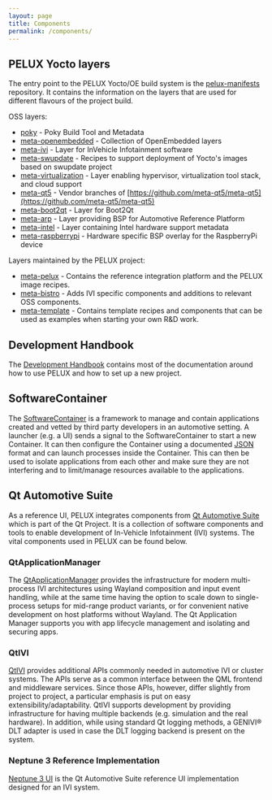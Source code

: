 ```yaml
---
layout: page
title: Components
permalink: /components/
---
```


## PELUX Yocto layers

The entry point to the PELUX Yocto/OE build system is the
[pelux-manifests](https://github.com/Pelagicore/pelux-manifests) repository. It
contains the information on the layers that are used for different flavours of
the project build.

OSS layers:

* [poky](https://git.yoctoproject.org/cgit.cgi/poky) - Poky Build Tool and
  Metadata
* [meta-openembedded](http://git.openembedded.org/meta-openembedded/) -
  Collection of OpenEmbedded layers
* [meta-ivi](https://github.com/GENIVI/meta-ivi) - Layer for InVehicle
  Infotainment software
* [meta-swupdate](https://github.com/sbabic/meta-swupdate) - Recipes to support
  deployment of Yocto's images based on swupdate project
* [meta-virtualization](https://git.yoctoproject.org/cgit/cgit.cgi/meta-virtualization/) -
  Layer enabling hypervisor, virtualization tool stack, and cloud support
* [meta-qt5](http://code.qt.io/cgit/yocto/meta-qt5.git/) - Vendor branches of
  [https://github.com/meta-qt5/meta-qt5](https://github.com/meta-qt5/meta-qt5)
* [meta-boot2qt](http://code.qt.io/cgit/yocto/meta-boot2qt.git/) - Layer for
  Boot2Qt
* [meta-arp](https://github.com/Pelagicore/meta-arp/) - Layer providing BSP
  for Automotive Reference Platform
* [meta-intel](https://git.yoctoproject.org/cgit.cgi/meta-intel/) - Layer
  containing Intel hardware support metadata
* [meta-raspberrypi](https://git.yoctoproject.org/cgit.cgi/meta-raspberrypi/) -
  Hardware specific BSP overlay for the RaspberryPi device

Layers maintained by the PELUX project:

* [meta-pelux](https://github.com/pelagicore/meta-pelux) - Contains the
  reference integration platform and the PELUX image recipes.
* [meta-bistro](https://github.com/pelagicore/meta-bistro) - Adds IVI specific
  components and additions to relevant OSS components.
* [meta-template](https://github.com/pelagicore/meta-template) - Contains template
  recipes and components that can be used as examples when starting your own R&D
  work.

## Development Handbook

The [Development Handbook](//pelux.io/software-factory/) contains most of
the documentation around how to use PELUX and how to set up a new project.

## SoftwareContainer

The [SoftwareContainer](https://github.com/Pelagicore/softwarecontainer) is a
framework to manage and contain applications created and vetted by third party
developers in an automotive setting. A launcher (e.g. a UI) sends a
signal to the SoftwareContainer to start a new Container. It can then configure
the Container using a documented [JSON](https://www.json.org/) format and can
launch processes inside the Container. This can then be used to isolate
applications from each other and make sure they are not interfering and to
limit/manage resources available to the applications.

## Qt Automotive Suite

As a reference UI, PELUX integrates components from
[Qt Automotive Suite](https://www.qt.io/qt-automotive-suite/) which is part of
the Qt Project. It is a collection of software components and tools to enable
development of In-Vehicle Infotainment (IVI) systems. The vital components used
in PELUX can be found below.

### QtApplicationManager

The [QtApplicationManager](https://doc.qt.io/QtApplicationManager/) provides the
infrastructure for modern multi-process IVI architectures using Wayland
composition and input event handling, while at the same time having the option
to scale down to single-process setups for mid-range product variants, or for
convenient native development on host platforms without Wayland. The Qt
Application Manager supports you with app lifecycle management and isolating and
securing apps.

### QtIVI

[QtIVI](https://doc.qt.io/QtIVI/) provides additional APIs commonly needed in
automotive IVI or cluster systems. The APIs serve as a common interface between
the QML frontend and middleware services. Since those APIs, however, differ
slightly from project to project, a particular emphasis is put on easy
extensibility/adaptability. QtIVI supports development by providing
infrastructure for having multiple backends (e.g. simulation and the real
hardware). In addition, while using standard Qt logging methods, a GENIVI&reg; DLT
adapter is used in case the DLT logging backend is present on the system.

### Neptune 3 Reference Implementation

[Neptune 3 UI](https://doc.qt.io/Neptune3UI) is the Qt Automotive Suite reference UI
implementation designed for an IVI system.

